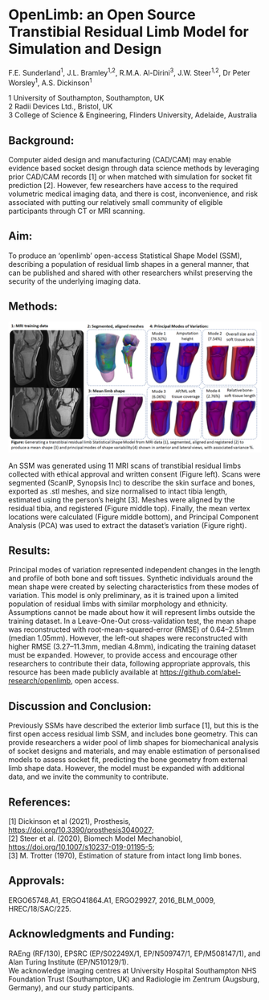 # OpenLimb: an Open Source Transtibial Residual Limb Model for Simulation and Design
F.E. Sunderland<sup>1</sup>, J.L. Bramley<sup>1,2</sup>, R.M.A. Al-Dirini<sup>3</sup>, J.W. Steer<sup>1,2</sup>, Dr Peter Worsley<sup>1</sup>, A.S. Dickinson<sup>1</sup>

1 University of Southampton, Southampton, UK  
2 Radii Devices Ltd., Bristol, UK  
3 College of Science & Engineering, Flinders University, Adelaide, Australia 

## Background: 
Computer aided design and manufacturing (CAD/CAM) may enable evidence based socket design through data science methods by leveraging prior CAD/CAM records [1] or when matched with simulation for socket fit prediction [2]. However, few researchers have access to the required volumetric medical imaging data, and there is cost, inconvenience, and risk associated with putting our relatively small community of eligible participants through CT or MRI scanning. 

## Aim: 
To produce an ‘openlimb’ open-access Statistical Shape Model (SSM), describing a population of residual limb shapes in a general manner, that can be published and shared with other researchers whilst preserving the security of the underlying imaging data. 

## Methods: 
<p align="center">
  <img src="../abstract/Process.png" alt="Generating a transtibial residual limb Statistical Shape Model from MRI data (1), segmented, aligned and registered (2) to produce a mean shape (3) and principal modes of shape variability (4) shown in anterior and lateral views, with associated variance %" width="600"/>
</p>

An SSM was generated using 11 MRI scans of transtibial residual limbs collected with ethical approval and written consent (Figure left). Scans were segmented (ScanIP, Synopsis Inc) to describe the skin surface and bones, exported as .stl meshes, and size normalised to intact tibia length, estimated using the person’s height [3]. Meshes were aligned by the residual tibia, and registered (Figure middle top). Finally, the mean vertex locations were calculated (Figure middle bottom), and Principal Component Analysis (PCA) was used to extract the dataset’s variation (Figure right). 

## Results: 
Principal modes of variation represented independent changes in the length and profile of both bone and soft tissues. Synthetic individuals around the mean shape were created by selecting characteristics from these modes of variation. This model is only preliminary, as it is trained upon a limited population of residual limbs with similar morphology and ethnicity. Assumptions cannot be made about how it will represent limbs outside the training dataset. In a Leave-One-Out cross-validation test, the mean shape was reconstructed with root-mean-squared-error (RMSE) of 0.64–2.51mm (median 1.05mm). However, the left-out shapes were reconstructed with higher RMSE (3.27–11.3mm, median 4.8mm), indicating the training dataset must be expanded. However, to provide access and encourage other researchers to contribute their data, following appropriate approvals, this resource has been made publicly available at https://github.com/abel-research/openlimb, open access. 

## Discussion and Conclusion: 
Previously SSMs have described the exterior limb surface [1], but this is the first open access residual limb SSM, and includes bone geometry. This can provide researchers a wider pool of limb shapes for biomechanical analysis of socket designs and materials, and may enable estimation of personalised models to assess socket fit, predicting the bone geometry from external limb shape data. However, the model must be expanded with additional data, and we invite the community to contribute. 

## References: 
[1] Dickinson et al (2021), Prosthesis, https://doi.org/10.3390/prosthesis3040027;  
[2] Steer et al. (2020), Biomech Model Mechanobiol, https://doi.org/10.1007/s10237-019-01195-5;  
[3] M. Trotter (1970), Estimation of stature from intact long limb bones.  

## Approvals: 
ERGO65748.A1, ERGO41864.A1, ERGO29927, 2016_BLM_0009, HREC/18/SAC/225.

## Acknowledgments and Funding: 
RAEng (RF/130), EPSRC (EP/S02249X/1, EP/N509747/1, EP/M508147/1), and Alan Turing Institute (EP/N510129/1).  
We acknowledge imaging centres at University Hospital Southampton NHS Foundation Trust (Southampton, UK) and Radiologie im Zentrum (Augsburg, Germany), and our study participants.
